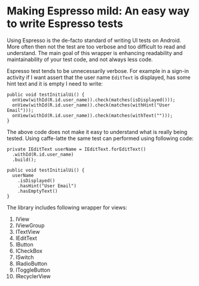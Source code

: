 # Making Espresso mild: An easy way to write Espresso tests

Using Espresso is the de-facto standard of writing UI tests on Android. More often then not the test are too verbose and too difficult to read and understand. The main goal of this wrapper is enhancing readability and maintainability of your test code, and not always less code. 

Espresso test tends to be unnecessarily verbose. For example in a sign-in activity if I want assert that the user name `EditText` is displayed, has some hint text and it is empty I need to write:

```
public void testInitialUi() {
  onView(withId(R.id.user_name)).check(matches(isDisplayed()));
  onView(withId(R.id.user_name)).check(matches(withHint("User Email")));
  onView(withId(R.id.user_name)).check(matches(withText("")));
}
```

The above code does not make it easy to understand what is really being tested. Using caffe-latte the same test can performed using following code:

```
private IEditText userName = IEditText.forEditText()
  .withId(R.id.user_name)
  .build();

public void testInitialUi() {
  userName
    .isDisplayed()
    .hasHint("User Email")
    .hasEmptyText()
}
```

The library includes following wrapper for views:

1. IView 
1. IViewGroup
1. ITextView
1. IEditText
1. IButton
1. ICheckBox
1. ISwitch
1. IRadioButton
1. IToggleButton
1. IRecyclerView

